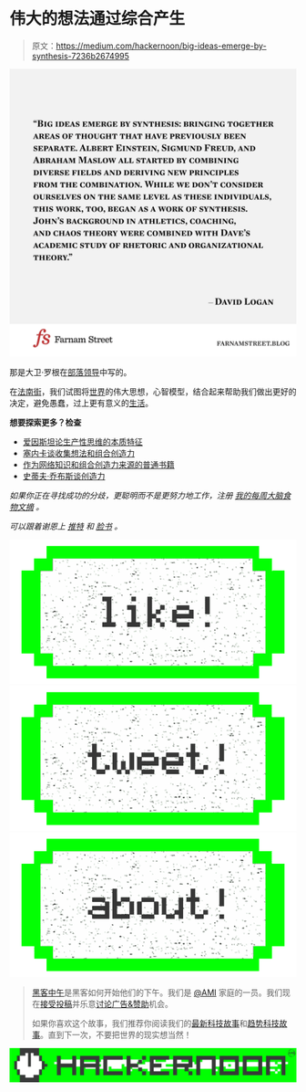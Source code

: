 # 伟大的想法通过综合产生

> 原文：<https://medium.com/hackernoon/big-ideas-emerge-by-synthesis-7236b2674995>

![](img/5c60788517e9b00174e4793578e37768.png)

那是大卫·罗根在[部落领导](http://geni.us/yINp1)中写的。

在[法南街](https://www.farnamstreetblog.com/)，我们试图将[世界](https://hackernoon.com/tagged/world)的伟大思想，心智模型，结合起来帮助我们做出更好的决定，避免愚蠢，过上更有意义的[生活](https://hackernoon.com/tagged/life)。

**想要探索更多？检查**

*   [爱因斯坦论生产性思维的本质特征](https://www.farnamstreetblog.com/2014/04/einstein-productive-thought-combinatory-creativity/)
*   [塞内卡谈收集想法和组合创造力](https://www.farnamstreetblog.com/2014/07/seneca-on-combinatorial-creativity/)
*   [作为网络知识和组合创造力来源的普通书籍](https://www.farnamstreetblog.com/2014/07/networked-knowledge-and-combinatorial-creativity/)
*   [史蒂夫·乔布斯谈创造力](https://www.farnamstreetblog.com/2014/08/steve-jobs-on-creativity/)

*如果你正在寻找成功的分歧，更聪明而不是更努力地工作，注册* [*我的每周大脑食物文摘*](https://www.farnamstreetblog.com/newsletter/) *。*

*可以跟着谢恩上* [*推特*](https://twitter.com/farnamstreet) *和* [*脸书*](https://www.facebook.com/FarnamStreet/) *。*

[![](img/50ef4044ecd4e250b5d50f368b775d38.png)](http://bit.ly/HackernoonFB)[![](img/979d9a46439d5aebbdcdca574e21dc81.png)](https://goo.gl/k7XYbx)[![](img/2930ba6bd2c12218fdbbf7e02c8746ff.png)](https://goo.gl/4ofytp)

> [黑客中午](http://bit.ly/Hackernoon)是黑客如何开始他们的下午。我们是 [@AMI](http://bit.ly/atAMIatAMI) 家庭的一员。我们现在[接受投稿](http://bit.ly/hackernoonsubmission)并乐意[讨论广告&赞助](mailto:partners@amipublications.com)机会。
> 
> 如果你喜欢这个故事，我们推荐你阅读我们的[最新科技故事](http://bit.ly/hackernoonlatestt)和[趋势科技故事](https://hackernoon.com/trending)。直到下一次，不要把世界的现实想当然！

![](img/be0ca55ba73a573dce11effb2ee80d56.png)